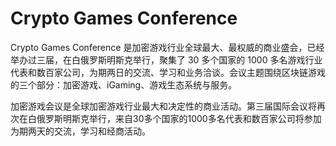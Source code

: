 # 

# Crypto Games Conference

Crypto Games Conference 是加密游戏行业全球最大、最权威的商业盛会，已经举办过三届，在白俄罗斯明斯克举行，聚集了 30 多个国家的 1000 多名游戏行业代表和数百家公司，为期两日的交流、学习和业务洽谈。会议主题围绕区块链游戏的三个部分：加密游戏、iGaming、游戏生态系统与服务。

加密游戏会议是全球加密游戏行业最大和决定性的商业活动。第三届国际会议将再次在白俄罗斯明斯克举行，来自30多个国家的1000多名代表和数百家公司将参加为期两天的交流，学习和经商活动。

